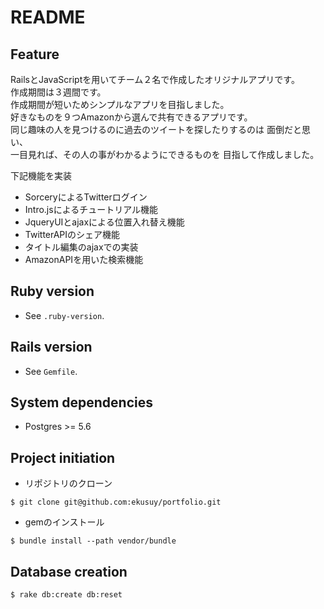 # README

## Feature
RailsとJavaScriptを用いてチーム２名で作成したオリジナルアプリです。<br>
作成期間は３週間です。<br>
作成期間が短いためシンプルなアプリを目指しました。<br>
好きなものを９つAmazonから選んで共有できるアプリです。<br>
同じ趣味の人を見つけるのに過去のツイートを探したりするのは
面倒だと思い、<br>
一目見れば、その人の事がわかるようにできるものを
目指して作成しました。

下記機能を実装
* SorceryによるTwitterログイン
* Intro.jsによるチュートリアル機能
* JqueryUIとajaxによる位置入れ替え機能
* TwitterAPIのシェア機能
* タイトル編集のajaxでの実装
* AmazonAPIを用いた検索機能

## Ruby version
* See `.ruby-version`.

## Rails version
* See `Gemfile`.

## System dependencies
* Postgres >= 5.6

## Project initiation
* リポジトリのクローン
```
$ git clone git@github.com:ekusuy/portfolio.git
```
* gemのインストール
```
$ bundle install --path vendor/bundle
```

## Database creation
```
$ rake db:create db:reset
```

